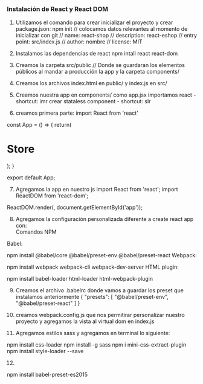 #

### Instalación de React y React DOM
1. Utilizamos el comando para crear inicializar el proyecto y crear package.json: npm init
// colocamos datos relevantes al momento de inicializar con git
// name: react-shop
// description: react-eshop
// entry point: src/index.js
// author: nombre <correo>
// license: MIT 

2. Instalamos las dependencias de react
npm intall react react-dom

3. Creamos la carpeta src/public // Donde se guardaran los elementos públicos al mandar a producción la app
 y la carpeta components/

4. Creamos los archivos index.html en public/ y index.js en src/

5. Creamos nuestra app en components/ como app.jsx
importamos react - shortcut: imr
crear stataless component - shortcut: slr

6. creamos primera parte: 
import React from 'react'

const App = () => {
    return(
        <h1>Store</h1>
    );
}

export default App;

7. Agregamos la app en nuestro js
import React from 'react';
import ReactDOM from 'react-dom';

ReactDOM.render(<App />, document.getElementById('app'));

8. Agregamos la configuración personalizada diferente a create react app con:  
Comandos NPM

Babel:

 npm install @babel/core @babel/preset-env @babel/preset-react 
Webpack:

npm install webpack webpack-cli webpack-dev-server 
HTML plugin:

 npm install babel-loader html-loader html-webpack-plugin

 9. Creamos el archivo .babelrc donde vamos a guardar los preset que instalamos anteriormente
 {
    "presets": [
        "@babel/preset-env", 
        "@babel/preset-react" 
    ]
}

10. creamos webpack.config.js que nos permitirar personalizar nuestro proyecto y agregamos la vista al virtual dom en index.js

11. Agregamos estilos sass y agregamos en terminal lo siguiente:

npm install css-loader
npm install  -g sass
npm i mini-css-extract-plugin
npm install style-loader --save

12. 

npm install babel-preset-es2015


